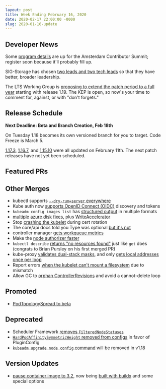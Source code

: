 ```yaml
---
layout: post
title: Week Ending February 16, 2020
date: 2020-02-17 22:00:00 -0000
slug: 2020-01-16-update
---
```


## Developer News

Some [program details](https://events.linuxfoundation.org/kubernetes-contributor-summit-europe/program/program-details/) are up for the Amsterdam Contributor Summit; register soon because it'll probably fill up.

SIG-Storage has chosen [two leads and two tech leads](https://groups.google.com/forum/?utm_medium=email&utm_source=footer#!topic/kubernetes-dev/3fKOGaJ0KI8) so that they have better, broader leadership.

The LTS Working Group is [proposing to extend the patch period to a full year](https://github.com/kubernetes/enhancements/pull/1497) starting with release 1.19.  The KEP is open, so now's your time to comment for, against, or with "don't forgets."

## Release Schedule

**Next Deadline: Beta and Branch Creation, Feb 18th**

On Tuesday 1.18 becomes its own versioned branch for you to target.  Code Freeze is March 5.

[1.17.3](https://github.com/kubernetes/kubernetes/blob/master/CHANGELOG/CHANGELOG-1.17.md/#v1173), [1.16.7](https://github.com/kubernetes/kubernetes/blob/master/CHANGELOG/CHANGELOG-1.16.md/#v1167), and [1.15.10](https://github.com/kubernetes/kubernetes/blob/master/CHANGELOG/CHANGELOG-1.15.md/#v11510) were all updated on February 11th.  The next patch releases have not yet been scheduled.

## Featured PRs


## Other Merges

* kubectl supports [`--dry-run=server` everywhere](https://github.com/kubernetes/kubernetes/pull/87714)
* Kube auth now [supports OpenID Connect (OIDC)](https://github.com/kubernetes/kubernetes/pull/80724) discovery and tokens
* `kubeadm config images list` has [structured output](https://github.com/kubernetes/kubernetes/pull/86810) in multiple formats
* [multiple](https://github.com/kubernetes/kubernetes/pull/88158) [azure disk](https://github.com/kubernetes/kubernetes/pull/88201) [fixes](https://github.com/kubernetes/kubernetes/pull/88014), plus [WriteAccelerator](https://github.com/kubernetes/kubernetes/pull/87945)
* Stop [crashing the kubelet](https://github.com/kubernetes/kubernetes/pull/88079) during cert rotation
* The core/api docs told you Type was optional [but it's not](https://github.com/kubernetes/kubernetes/pull/88029)
* controller manager [gets workqueue metrics](https://github.com/kubernetes/kubernetes/pull/87967)
* Make the [node authorizer faster](https://github.com/kubernetes/kubernetes/pull/87696)
* `kubectl describe` [returns "no resources found"](https://github.com/kubernetes/kubernetes/pull/87527) just like `get` does (congrats to Brian Pursley on his first merged PR)
* kube-proxy [validates dual-stack masks](https://github.com/kubernetes/kubernetes/pull/87353), and only [gets local addresses once per loop](https://github.com/kubernetes/kubernetes/pull/85617)
* Report errors [when the kubelet can't mount a filesystem](https://github.com/kubernetes/kubernetes/pull/86982) due to mismatch
* Allow GC to [orphan ControllerRevisions](https://github.com/kubernetes/kubernetes/pull/84984) and avoid a cannot-delete loop


## Promoted

* [PodTopologySpread to beta](https://github.com/kubernetes/kubernetes/pull/88105)

## Deprecated

* Scheduler Framework [removes `FilteredNodeStatuses`](https://github.com/kubernetes/kubernetes/pull/88189)
* [`HardPodAffinitySymmetricWeight` removed from configs](https://github.com/kubernetes/kubernetes/pull/88002) in favor of PluginConfig
* [`kubeadm upgrade node config` command](https://github.com/kubernetes/kubernetes/pull/87975) will be removed in v1.18

## Version Updates

* [pause container image to 3.2](https://github.com/kubernetes/kubernetes/pull/88173), now being [built with buildx](https://github.com/kubernetes/kubernetes/pull/87954) and some special options
